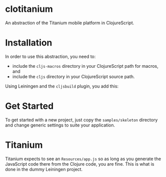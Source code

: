 clotitanium
===========

An abstraction of the Titanium mobile platform in ClojureScript.


# Installation

In order to use this abstraction, you need to:

* include the `cljs-macros` directory in your ClojureScript path for macros, and
* include the `cljs` directory in your ClojureScript source path.

Using Leiningen and the `cljsbuild` plugin, you add this:


# Get Started

To get started with a new project, just copy the `samples/skeleton` directory and change generic settings to suite your application.


# Titanium

Titanium expects to see an `Resources/app.js` so as long as you generate
the JavaScript code there from the Clojure code, you are fine. This is what is done in the dummy Leiningen project.
